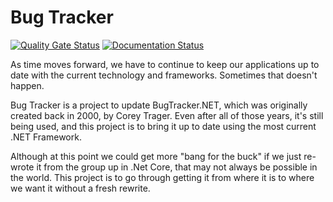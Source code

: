 # Bug Tracker
[![Quality Gate Status](https://sonarcloud.io/api/project_badges/measure?project=Displace99_Bug-Tracker&metric=alert_status)](https://sonarcloud.io/summary/new_code?id=Displace99_Bug-Tracker)
[![Documentation Status](https://readthedocs.org/projects/bug-tracker/badge/?version=latest)](https://bug-tracker.readthedocs.io/en/latest/?badge=latest)

As time moves forward, we have to continue to keep our applications up to date with the current technology and frameworks. Sometimes that doesn't happen. 

Bug Tracker is a project to update BugTracker.NET, which was originally created back in 2000, by Corey Trager. Even after all of those years, it's still being used, and this project is to bring it up to date using the most current .NET Framework.

Although at this point we could get more "bang for the buck" if we just re-wrote it from the group up in .Net Core, that may not always be possible in the world. This project is to go through getting it from where it is to where we want it without a fresh rewrite.
